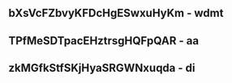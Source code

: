 ## bXsVcFZbvyKFDcHgESwxuHyKm - wdmt
## TPfMeSDTpacEHztrsgHQFpQAR - aa
## zkMGfkStfSKjHyaSRGWNxuqda - di
